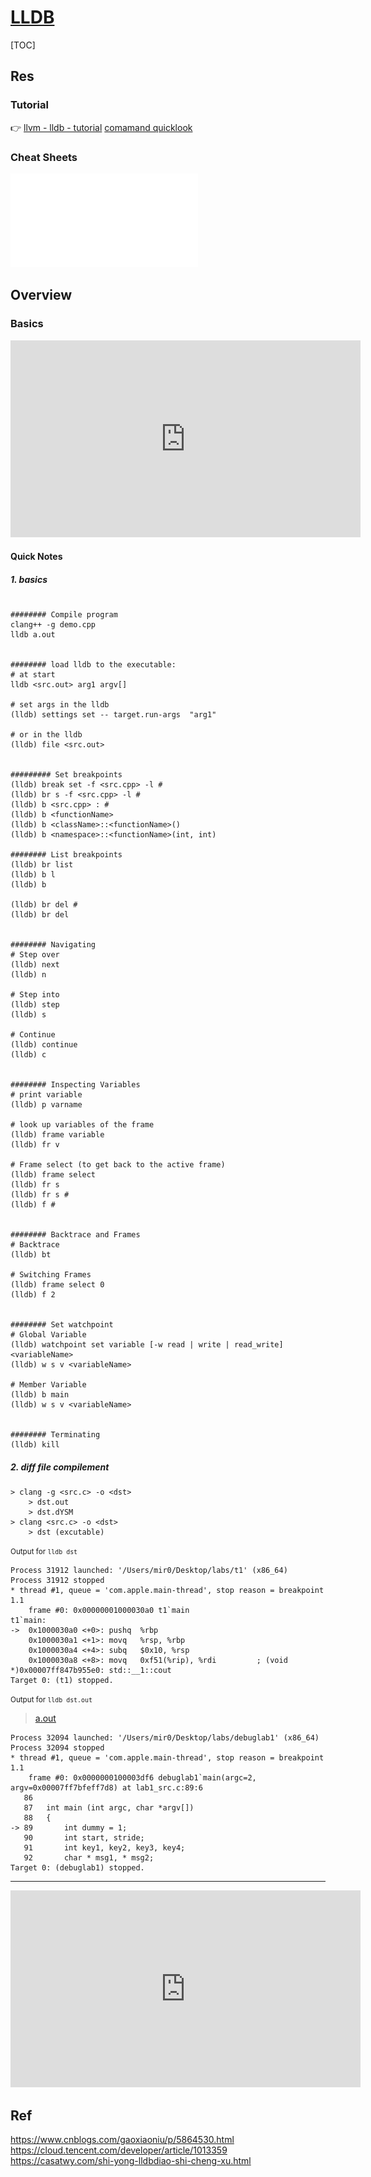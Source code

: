 # [LLDB](https://lldb.llvm.org)

[TOC]



## Res
### Tutorial
👉 [llvm - lldb - tutorial](https://lldb.llvm.org/use/tutorial.html)
[comamand quicklook](https://ld246.com/article/1556200452086#用-查看)

### Cheat Sheets
![](../../../../../../Assets/Cheat%20Sheets/lldb%20cheat%20sheet.pdf)




## Overview
### Basics
<iframe width="560" height="315" src="https://www.youtube.com/embed/2GV0K9Y2MKA" title="YouTube video player" frameborder="0" allow="accelerometer; autoplay; clipboard-write; encrypted-media; gyroscope; picture-in-picture" allowfullscreen></iframe>

#### Quick Notes
##### 1. basics
```shell

######## Compile program
clang++ -g demo.cpp
lldb a.out


######## load lldb to the executable:
# at start
lldb <src.out> arg1 argv[]

# set args in the lldb
(lldb) settings set -- target.run-args  "arg1"

# or in the lldb
(lldb) file <src.out>


######### Set breakpoints
(lldb) break set -f <src.cpp> -l #
(lldb) br s -f <src.cpp> -l #
(lldb) b <src.cpp> : #
(lldb) b <functionName>
(lldb) b <className>::<functionName>()
(lldb) b <namespace>::<functionName>(int, int)

######## List breakpoints
(lldb) br list
(lldb) b l 
(lldb) b

(lldb) br del #
(lldb) br del 


######## Navigating 
# Step over
(lldb) next
(lldb) n

# Step into
(lldb) step
(lldb) s

# Continue
(lldb) continue
(lldb) c


######## Inspecting Variables
# print variable 
(lldb) p varname

# look up variables of the frame
(lldb) frame variable
(lldb) fr v

# Frame select (to get back to the active frame)
(lldb) frame select
(lldb) fr s
(lldb) fr s #
(lldb) f #


######## Backtrace and Frames
# Backtrace 
(lldb) bt

# Switching Frames
(lldb) frame select 0
(lldb) f 2


######## Set watchpoint
# Global Variable
(lldb) watchpoint set variable [-w read | write | read_write] <variableName>
(lldb) w s v <variableName>

# Member Variable
(lldb) b main
(lldb) w s v <variableName>


######## Terminating
(lldb) kill

```

##### 2. diff file compilement
```shell
> clang -g <src.c> -o <dst>
	> dst.out
	> dst.dYSM
> clang <src.c> -o <dst>
	> dst (excutable)
```
<small>Output for `lldb dst`</small>

```shell
Process 31912 launched: '/Users/mir0/Desktop/labs/t1' (x86_64)
Process 31912 stopped
* thread #1, queue = 'com.apple.main-thread', stop reason = breakpoint 1.1
    frame #0: 0x00000001000030a0 t1`main
t1`main:
->  0x1000030a0 <+0>: pushq  %rbp
    0x1000030a1 <+1>: movq   %rsp, %rbp
    0x1000030a4 <+4>: subq   $0x10, %rsp
    0x1000030a8 <+8>: movq   0xf51(%rip), %rdi         ; (void *)0x00007ff847b955e0: std::__1::cout
Target 0: (t1) stopped.
```
<small>Output for `lldb dst.out`</small>


 > [a.out](https://www.cnblogs.com/zhangfeionline/p/5967671.html)

```shell
Process 32094 launched: '/Users/mir0/Desktop/labs/debuglab1' (x86_64)
Process 32094 stopped
* thread #1, queue = 'com.apple.main-thread', stop reason = breakpoint 1.1
    frame #0: 0x0000000100003df6 debuglab1`main(argc=2, argv=0x00007ff7bfeff7d8) at lab1_src.c:89:6
   86
   87  	int main (int argc, char *argv[])
   88  	{
-> 89  		int dummy = 1;
   90  		int start, stride;
   91  		int key1, key2, key3, key4;
   92  		char * msg1, * msg2;
Target 0: (debuglab1) stopped.
```


---

<iframe width="560" height="315" src="https://www.youtube.com/embed/rU78J2MlXOk" title="YouTube video player" frameborder="0" allow="accelerometer; autoplay; clipboard-write; encrypted-media; gyroscope; picture-in-picture" allowfullscreen></iframe>




## Ref
https://www.cnblogs.com/gaoxiaoniu/p/5864530.html
https://cloud.tencent.com/developer/article/1013359
https://casatwy.com/shi-yong-lldbdiao-shi-cheng-xu.html 